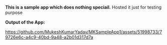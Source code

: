 **This is a sample app which does nothing speciail.**
Hosted it just for testing purpose

**Output of the App:**


https://github.com/MukeshKumarYadav/MKSampleApp1/assets/51998733/79726e6c-a4c9-40bd-9a48-a2b01d317d7a

